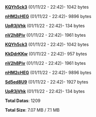 [**KQYh5ck3**](/data/KQYh5ck3.txt) (01/11/22 - 22:42)- 1042 bytes

[**nHM2cHEG**](/data/nHM2cHEG.txt) (01/11/22 - 22:42)- 9896 bytes

[**UpR3jVhk**](/data/UpR3jVhk.txt) (01/11/22 - 22:42)- 134 bytes

[**nV2h8Piv**](/data/nV2h8Piv.txt) (01/11/22 - 22:42)- 1961 bytes

[**KQYh5ck3**](/data/KQYh5ck3.txt) (01/11/22 - 22:42)- 1042 bytes

[**KkDdrKKw**](/data/KkDdrKKw.txt) (01/11/22 - 22:42)- 957 bytes

[**nV2h8Piv**](/data/nV2h8Piv.txt) (01/11/22 - 22:42)- 1961 bytes

[**nHM2cHEG**](/data/nHM2cHEG.txt) (01/11/22 - 22:42)- 9896 bytes

[**Sd5ed8U9**](/data/Sd5ed8U9.txt) (01/11/22 - 22:42)- 1927 bytes

[**UpR3jVhk**](/data/UpR3jVhk.txt) (01/11/22 - 22:42)- 134 bytes

**Total Datas**: 1209

**Total Size**: 7.07 MB / 7.1 MB